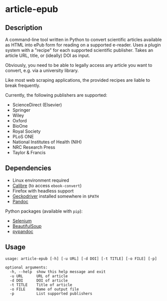 article-epub
============

Description
-----------

A command-line tool written in Python to convert scientific articles available as HTML into ePub form for reading on a supported e-reader. 
Uses a plugin system with a "recipe" for each supported scientific publisher.
Takes an article URL, title, or (ideally) DOI as input.

Obviously, you need to be able to legally access any article you want to convert, e.g. via a university library.

Like most web scraping applications, the provided recipes are liable to break frequently.

Currently, the following publishers are supported:

* ScienceDirect (Elsevier)
* Springer
* Wiley
* Oxford
* BioOne
* Royal Society
* PLoS ONE
* National Institutes of Health (NIH)
* NRC Research Press
* Taylor & Francis

Dependencies
------------

* Linux environment required
* [Calibre](https://calibre-ebook.com/) (to access `ebook-convert`)
* Firefox with headless support
* [Geckodriver](https://github.com/mozilla/geckodriver/releases) installed somewhere in `$PATH`
* [Pandoc](http://pandoc.org/)

Python packages (available with `pip`):

* [Selenium](http://selenium-python.readthedocs.io/)
* [BeautifulSoup](https://www.crummy.com/software/BeautifulSoup/bs4/doc/)
* [pypandoc](https://github.com/bebraw/pypandoc)

Usage
-----

```
usage: article-epub [-h] [-u URL] [-d DOI] [-t TITLE] [-o FILE] [-p]

optional arguments:
  -h, --help  show this help message and exit
  -u URL      URL of article
  -d DOI      DOI of article
  -t TITLE    Title of article
  -o FILE     Name of output file
  -p          List supported publishers
```
